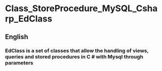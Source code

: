 # Class_StoreProcedure_MySQL_Csharp_EdClass

## English
### EdClass is a set of classes that allow the handling of views, queries and stored procedures in C # with Mysql through parameters

